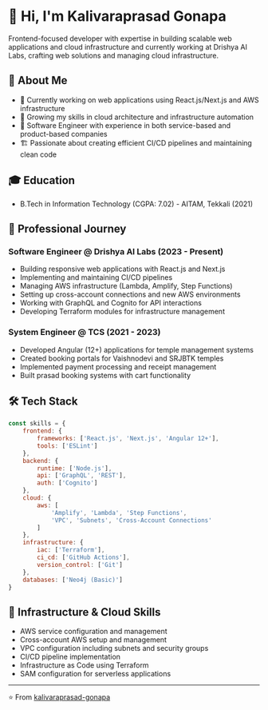 # 👋 Hi, I'm Kalivaraprasad Gonapa

Frontend-focused developer with expertise in building scalable web applications and cloud infrastructure and currently working at Drishya AI Labs, crafting web solutions and managing cloud infrastructure.

## 🚀 About Me
- 🔭 Currently working on web applications using React.js/Next.js and AWS infrastructure
- 🌱 Growing my skills in cloud architecture and infrastructure automation
- 💼 Software Engineer with experience in both service-based and product-based companies
- 🏗️ Passionate about creating efficient CI/CD pipelines and maintaining clean code

## 🎓 Education
- B.Tech in Information Technology (CGPA: 7.02) - AITAM, Tekkali (2021)

## 💼 Professional Journey

### Software Engineer @ Drishya AI Labs (2023 - Present)
- Building responsive web applications with React.js and Next.js
- Implementing and maintaining CI/CD pipelines
- Managing AWS infrastructure (Lambda, Amplify, Step Functions)
- Setting up cross-account connections and new AWS environments
- Working with GraphQL and Cognito for API interactions
- Developing Terraform modules for infrastructure management

### System Engineer @ TCS (2021 - 2023)
- Developed Angular (12+) applications for temple management systems
- Created booking portals for Vaishnodevi and SRJBTK temples
- Implemented payment processing and receipt management
- Built prasad booking systems with cart functionality

## 🛠️ Tech Stack
```javascript
const skills = {
    frontend: {
        frameworks: ['React.js', 'Next.js', 'Angular 12+'],
        tools: ['ESLint']
    },
    backend: {
        runtime: ['Node.js'],
        api: ['GraphQL', 'REST'],
        auth: ['Cognito']
    },
    cloud: {
        aws: [
            'Amplify', 'Lambda', 'Step Functions',
            'VPC', 'Subnets', 'Cross-Account Connections'
        ]
    },
    infrastructure: {
        iac: ['Terraform'],
        ci_cd: ['GitHub Actions'],
        version_control: ['Git']
    },
    databases: ['Neo4j (Basic)']
}
```

## 🔗 Infrastructure & Cloud Skills
- AWS service configuration and management
- Cross-account AWS setup and management
- VPC configuration including subnets and security groups
- CI/CD pipeline implementation
- Infrastructure as Code using Terraform
- SAM configuration for serverless applications


---

⭐️ From [kalivaraprasad-gonapa](https://github.com/Streen9)
